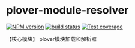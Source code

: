 # plover-module-resolver


[![NPM version][npm-image]][npm-url]
[![build status][travis-image]][travis-url]
[![Test coverage][coveralls-image]][coveralls-url]


【核心模块】 plover模块加载和解析器


[npm-image]: https://img.shields.io/npm/v/plover-module-resolver.svg?style=flat-square
[npm-url]: https://www.npmjs.com/package/plover-module-resolver
[travis-image]: https://img.shields.io/travis/plover-modules/plover-module-resolver/master.svg?style=flat-square
[travis-url]: https://travis-ci.org/plover-modules/plover-module-resolver
[coveralls-image]: https://img.shields.io/codecov/c/github/plover-modules/plover-module-resolver.svg?style=flat-square
[coveralls-url]: https://codecov.io/github/plover-modules/plover-module-resolver?branch=master
